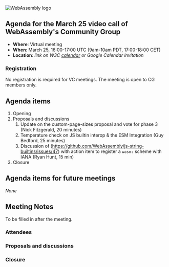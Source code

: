 ![WebAssembly logo](/images/WebAssembly.png)

## Agenda for the March 25 video call of WebAssembly's Community Group

- **Where**: Virtual meeting
- **When**: March 25, 16:00-17:00 UTC (9am-10am PDT, 17:00-18:00 CET)
- **Location**: *link on W3C [calendar](https://www.w3.org/groups/cg/webassembly/calendar/) or Google Calendar invitation*

### Registration

No registration is required for VC meetings. The meeting is open to CG members only.

## Agenda items

1. Opening
1. Proposals and discussions
   1. Update on the custom-page-sizes proposal and vote for phase 3 (Nick Fitzgerald, 20 minutes)
   1. Temperature check on JS builtin interop & the ESM Integration (Guy Bedford, 25 minutes)
   1. Discussion of (https://github.com/WebAssembly/js-string-builtins/issues/47) with action item to register a `wasm:` scheme with IANA (Ryan Hunt, 15 min)
1. Closure

## Agenda items for future meetings

*None*

## Meeting Notes

To be filled in after the meeting.

### Attendees

### Proposals and discussions

### Closure
